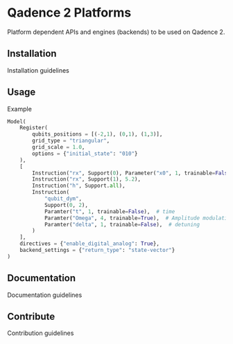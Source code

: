 # Qadence 2 Platforms
Platform dependent APIs and engines (backends) to be used on Qadence 2.


## Installation
Installation guidelines

## Usage

Example
```python
Model(
    Register(
        qubits_positions = [(-2,1), (0,1), (1,3)],
        grid_type = "triangular",
        grid_scale = 1.0,
        options = {"initial_state": "010"}
    ),
    [
        Instruction("rx", Support(0), Parameter("x0", 1, trainable=False)),
        Instruction("rx", Support(1), 5.2),
        Instruction("h", Support.all),
        Instruction(
            "qubit_dym",
            Support(0, 2),
            Paramter("t", 1, trainable=False),  # time
            Paramter("Omega", 4, trainable=True),  # Amplitude modulation with 4 points
            Paramter("delta", 1, trainable=False),  # detuning
        )
    ],
    directives = {"enable_digital_analog": True},
    backend_settings = {"return_type": "state-vector"}
)
```

## Documentation
Documentation guidelines

## Contribute
Contribution guidelines
